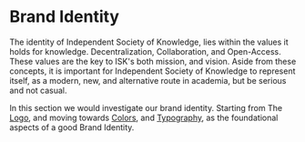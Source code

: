 # Brand Identity

The identity of Independent Society of Knowledge, lies within the values it holds for knowledge. Decentralization, Collaboration, and Open-Access. These values are the key to ISK's both mission, and vision. Aside from these concepts, it is important for Independent Society of Knowledge to represent itself, as a modern, new, and alternative route in academia, but be serious and not casual. 

In this section we would investigate our brand identity. Starting from The [Logo](Logo.md), and moving towards [Colors](Colors.md), and [Typography](Typography.md), as the foundational aspects of a good Brand Identity.
